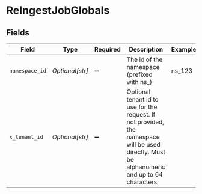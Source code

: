 # ReIngestJobGlobals


## Fields

| Field                                                                                                                                          | Type                                                                                                                                           | Required                                                                                                                                       | Description                                                                                                                                    | Example                                                                                                                                        |
| ---------------------------------------------------------------------------------------------------------------------------------------------- | ---------------------------------------------------------------------------------------------------------------------------------------------- | ---------------------------------------------------------------------------------------------------------------------------------------------- | ---------------------------------------------------------------------------------------------------------------------------------------------- | ---------------------------------------------------------------------------------------------------------------------------------------------- |
| `namespace_id`                                                                                                                                 | *Optional[str]*                                                                                                                                | :heavy_minus_sign:                                                                                                                             | The id of the namespace (prefixed with ns_)                                                                                                    | ns_123                                                                                                                                         |
| `x_tenant_id`                                                                                                                                  | *Optional[str]*                                                                                                                                | :heavy_minus_sign:                                                                                                                             | Optional tenant id to use for the request. If not provided, the namespace will be used directly. Must be alphanumeric and up to 64 characters. |                                                                                                                                                |